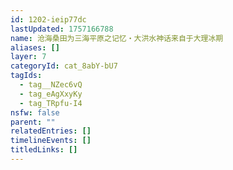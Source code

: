 ```yaml
---
id: 1202-ieip77dc
lastUpdated: 1757166788
name: 沧海桑田为三海平原之记忆・大洪水神话来自于大理冰期
aliases: []
layer: 7
categoryId: cat_8abY-bU7
tagIds:
  - tag__NZec6vQ
  - tag_eAgXxyKy
  - tag_TRpfu-I4
nsfw: false
parent: ""
relatedEntries: []
timelineEvents: []
titledLinks: []
---
```



